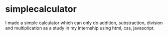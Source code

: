 # simplecalculator
I made a simple calculator which can only do addition, substraction, division and multiplication as a study in my internship using html, css, javascript.
